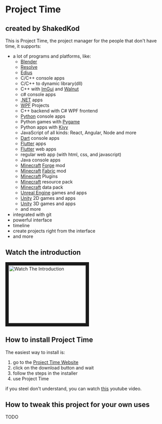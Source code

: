 # Project Time

## created by ShakedKod

This is Project Time, the project manager for the people that don't have time,
it supports:

* a lot of programs and platforms, like:
    * [Blender](https://blender.org)
    * [Resolve](https://www.blackmagicdesign.com/products/davinciresolve)
    * [Edius](https://www.edius.net)
    * C/C++ console apps
    * C/C++ to dynamic library(dll)
    * C++ with [ImGui](https://github.com/ocornut/imgui) and [Walnut](https://github.com/TheCherno/Walnut)
    * c# console apps
    * [.NET](https://dotnet.microsoft.com) apps
    * [WPF](https://docs.microsoft.com/en-us/visualstudio/designers/getting-started-with-wpf) Projects
    * C++ backend with C# WPF frontend
    * [Python](https://python.org) console apps
    * Python games with [Pygame](https://www.pygame.org)
    * Python apps with [Kivy](https://kivy.org)
    * JavaScript of all kinds: React, Angular, Node and more
    * [Dart](https://dart.dev) console apps
    * [Flutter](https://flutter.dev) apps
    * [Flutter](https://flutter.dev) web apps
    * regular web app (with html, css, and javascript)
    * Java console apps
    * [Minecraft](https://www.minecraft.net) [Forge](files.minecraftforge.net/) mod
    * [Minecraft](https://www.minecraft.net) [Fabric](https://fabricmc.net) mod
    * [Minecraft](https://www.minecraft.net) Plugins
    * [Minecraft](https://www.minecraft.net) resource pack
    * [Minecraft](https://www.minecraft.net) data pack
    * [Unreal Engine](https://www.unrealengine.com) games and apps
    * [Unity](https://unity.com) 2D games and apps
    * [Unity](https://unity.com) 3D games and apps
    * and more
* integrated with git
* powerful interface
* timeline
* create projects right from the interface
* and more

## Watch the introduction
<a href="https://youtube.com/NotExsistsYet" target="_blank">
    <img src="imageSoon" alt="Watch The Introduction" width="240" height="180" border="10"/>
</a>

## How to install Project Time

The easiest way to install is:

1. go to the [Project Time Website](https://OortStudios.github.io/Programing/Time/ProjectTime)
2. click on the download button and wait
3. follow the steps in the installer
4. use Project Time

if you steel don't understand, you can watch [this](https://youtube.com/NotExsistsYet) youtube video.

## How to tweak this project for your own uses

TODO